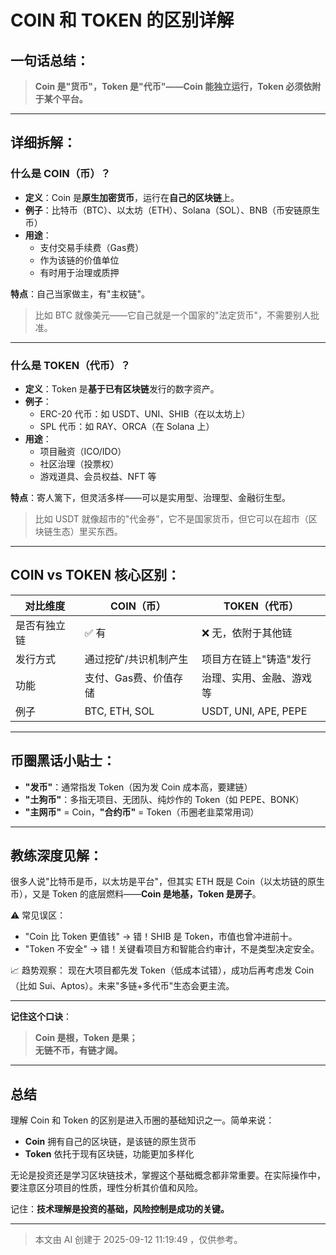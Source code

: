 # COIN 和 TOKEN 的区别详解

## 一句话总结：

> **Coin 是"货币"，Token 是"代币"——Coin 能独立运行，Token 必须依附于某个平台。**

---

## 详细拆解：

### 什么是 COIN（币）？

- **定义**：Coin 是**原生加密货币**，运行在**自己的区块链**上。
- **例子**：比特币（BTC）、以太坊（ETH）、Solana（SOL）、BNB（币安链原生币）
- **用途**：
  - 支付交易手续费（Gas费）
  - 作为该链的价值单位
  - 有时用于治理或质押

**特点**：自己当家做主，有"主权链"。

> 比如 BTC 就像美元——它自己就是一个国家的"法定货币"，不需要别人批准。

---

### 什么是 TOKEN（代币）？

- **定义**：Token 是**基于已有区块链**发行的数字资产。
- **例子**：
  - ERC-20 代币：如 USDT、UNI、SHIB（在以太坊上）
  - SPL 代币：如 RAY、ORCA（在 Solana 上）
- **用途**：
  - 项目融资（ICO/IDO）
  - 社区治理（投票权）
  - 游戏道具、会员权益、NFT 等

**特点**：寄人篱下，但灵活多样——可以是实用型、治理型、金融衍生型。

> 比如 USDT 就像超市的"代金券"，它不是国家货币，但它可以在超市（区块链生态）里买东西。

---

## COIN vs TOKEN 核心区别：

| 对比维度       | COIN（币）                 | TOKEN（代币）               |
|----------------|-----------------------------|------------------------------|
| 是否有独立链   | ✅ 有                       | ❌ 无，依附于其他链          |
| 发行方式       | 通过挖矿/共识机制产生       | 项目方在链上"铸造"发行       |
| 功能           | 支付、Gas费、价值存储       | 治理、实用、金融、游戏等     |
| 例子           | BTC, ETH, SOL               | USDT, UNI, APE, PEPE         |

---

## 币圈黑话小贴士：

- **"发币"**：通常指发 Token（因为发 Coin 成本高，要建链）
- **"土狗币"**：多指无项目、无团队、纯炒作的 Token（如 PEPE、BONK）
- **"主网币"** = Coin，**"合约币"** = Token（币圈老韭菜常用词）

---

## 教练深度见解：

很多人说"比特币是币，以太坊是平台"，但其实 ETH 既是 Coin（以太坊链的原生币），又是 Token 的底层燃料——**Coin 是地基，Token 是房子**。

⚠️ 常见误区：
- "Coin 比 Token 更值钱" → 错！SHIB 是 Token，市值也曾冲进前十。
- "Token 不安全" → 错！关键看项目方和智能合约审计，不是类型决定安全。

📈 趋势观察：
现在大项目都先发 Token（低成本试错），成功后再考虑发 Coin（比如 Sui、Aptos）。未来"多链+多代币"生态会更主流。

---

**记住这个口诀**：

> **Coin 是根，Token 是果；  
> 无链不币，有链才阔。**

---

## 总结

理解 Coin 和 Token 的区别是进入币圈的基础知识之一。简单来说：
- **Coin** 拥有自己的区块链，是该链的原生货币
- **Token** 依托于现有区块链，功能更加多样化

无论是投资还是学习区块链技术，掌握这个基础概念都非常重要。在实际操作中，要注意区分项目的性质，理性分析其价值和风险。

记住：**技术理解是投资的基础，风险控制是成功的关键。**

---
> 本文由 AI 创建于 2025-09-12 11:19:49 ，仅供参考。
